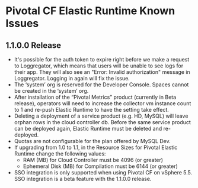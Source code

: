 # Pivotal CF Elastic Runtime Known Issues
## 1.1.0.0 Release 

* It's possible for the auth token to expire right before we make a request to Loggregator, which means that users will be unable to see logs for their app. They will also see an "Error: Invalid authorization" message in Loggregator. Logging in again will fix the issue. 
* The ‘system’ org is reserved for the Developer Console. Spaces cannot be created in the ‘system’ org.
* After installation of the “Pivotal Metrics” product (currently in Beta release), operators will need to increase the collector vm instance count to 1 and re-push Elastic Runtime to have the setting take effect. 
* Deleting a deployment of a service product  (e.g. HD, MySQL) will leave orphan rows in the cloud controller db. Before the same service product can be deployed again, Elastic Runtime must be deleted and re-deployed.
* Quotas are not configurable for the plan offered by MySQL Dev. 
* If upgrading from 1.0 to 1.1, in the Resource Sizes for Pivotal Elastic Runtime change the following values:
	* RAM (MB) for Cloud Controller must be 4096 (or greater)
	* Ephemeral Disk (MB) for Compilation must be 6144 (or greater)
* SSO integration is only supported when using Pivotal CF on vSphere 5.5. SSO integration is a beta feature with the 1.1.0.0 release. 